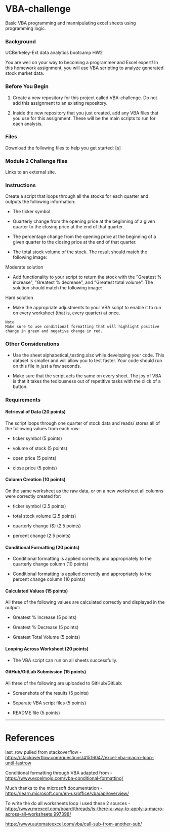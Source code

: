 # VBA-challenge 

Basic VBA programming and mannipulating excel sheets using programming logic.

### Background

UCBerkeley-Ext data analytics bootcamp HW2

You are well on your way to becoming a programmer and Excel expert! In this homework assignment, you will use VBA scripting to analyze generated stock market data.
### Before You Begin

1. Create a new repository for this project called VBA-challenge. Do not add this assignment to an existing repository.

2. Inside the new repository that you just created, add any VBA files that you use for this assignment. These will be the main scripts to run for each analysis.

### Files

Download the following files to help you get started:
[s]
### Module 2 Challenge files

Links to an external site.
### Instructions

Create a script that loops through all the stocks for each quarter and outputs the following information:

* The ticker symbol

* Quarterly change from the opening price at the beginning of a given quarter to the closing price at the end of that quarter.

* The percentage change from the opening price at the beginning of a given quarter to the closing price at the end of that quarter.

* The total stock volume of the stock. The result should match the following image:

Moderate solution

* Add functionality to your script to return the stock with the "Greatest % increase", "Greatest % decrease", and "Greatest total volume". The solution should match the following image:

Hard solution

* Make the appropriate adjustments to your VBA script to enable it to run on every worksheet (that is, every quarter) at once.

```note
Note
Make sure to use conditional formatting that will highlight positive change in green and negative change in red.
```

### Other Considerations

* Use the sheet alphabetical_testing.xlsx while developing your code. This dataset is smaller and will allow you to test faster. Your code should run on this file in just a few seconds.

* Make sure that the script acts the same on every sheet. The joy of VBA is that it takes the tediousness out of repetitive tasks with the click of a button.

### Requirements
#### Retrieval of Data (20 points)

The script loops through one quarter of stock data and reads/ stores all of the following values from each row:

* ticker symbol (5 points)

* volume of stock (5 points)
* open price (5 points)

* close price (5 points)

#### Column Creation (10 points)

On the same worksheet as the raw data, or on a new worksheet all columns were correctly created for:

* ticker symbol (2.5 points)

* total stock volume (2.5 points)

* quarterly change ($) (2.5 points)

* percent change (2.5 points)

#### Conditional Formatting (20 points)

* Conditional formatting is applied correctly and appropriately to the quarterly change column (10 points)

* Conditional formatting is applied correctly and appropriately to the percent change column (10 points)

#### Calculated Values (15 points)

All three of the following values are calculated correctly and displayed in the output:

* Greatest % Increase (5 points)

* Greatest % Decrease (5 points)

* Greatest Total Volume (5 points)

#### Looping Across Worksheet (20 points)

* The VBA script can run on all sheets successfully.

#### GitHub/GitLab Submission (15 points)

All three of the following are uploaded to GitHub/GitLab:

* Screenshots of the results (5 points)

* Separate VBA script files (5 points)

* README file (5 points)


---
# References

last_row pulled from stackoverflow - https://stackoverflow.com/questions/41516047/excel-vba-macro-loop-until-lastrow

Conditional formatting through VBA adapted from - https://www.excelmojo.com/vba-conditional-formatting/

Much thanks to the microsoft documentation - https://learn.microsoft.com/en-us/office/vba/api/overview/

To write the do all worksheets loop I used these 2 sources - https://www.mrexcel.com/board/threads/is-there-a-way-to-apply-a-macro-across-all-worksheets.997398/

 https://www.automateexcel.com/vba/call-sub-from-another-sub/

